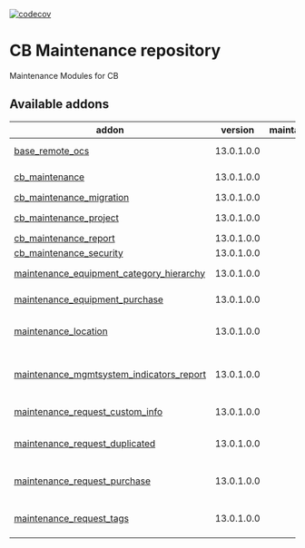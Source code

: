 [![codecov](https://codecov.io/gh/tegin/cb-maintenance/branch/13.0/graph/badge.svg)](https://codecov.io/gh/tegin/cb-maintenance)

<!-- /!\ do not modify above this line -->

# CB Maintenance repository

Maintenance Modules for CB

<!-- /!\ do not modify below this line -->

<!-- prettier-ignore-start -->

[//]: # (addons)

Available addons
----------------
addon | version | maintainers | summary
--- | --- | --- | ---
[base_remote_ocs](base_remote_ocs/) | 13.0.1.0.0 |  | Use remote and link to OCS
[cb_maintenance](cb_maintenance/) | 13.0.1.0.0 |  | CB maintenance base
[cb_maintenance_migration](cb_maintenance_migration/) | 13.0.1.0.0 |  | Migration info
[cb_maintenance_project](cb_maintenance_project/) | 13.0.1.0.0 |  | Expedientes de Mantenimiento
[cb_maintenance_report](cb_maintenance_report/) | 13.0.1.0.0 |  | Maintenance Reports
[cb_maintenance_security](cb_maintenance_security/) | 13.0.1.0.0 |  | Security
[maintenance_equipment_category_hierarchy](maintenance_equipment_category_hierarchy/) | 13.0.1.0.0 |  | Equipment Categories Hierarchy
[maintenance_equipment_purchase](maintenance_equipment_purchase/) | 13.0.1.0.0 |  | Buy equipments properly
[maintenance_location](maintenance_location/) | 13.0.1.0.0 |  | Define a location system for maintenance
[maintenance_mgmtsystem_indicators_report](maintenance_mgmtsystem_indicators_report/) | 13.0.1.0.0 |  | This addon enables to relate a mgmgtsystem to maintenance_request
[maintenance_request_custom_info](maintenance_request_custom_info/) | 13.0.1.0.0 |  | Maintenance Request Custom Info
[maintenance_request_duplicated](maintenance_request_duplicated/) | 13.0.1.0.0 |  | This module allows you to manage duplicated requests
[maintenance_request_purchase](maintenance_request_purchase/) | 13.0.1.0.0 |  | Allows you to link PO with maintenance requests
[maintenance_request_tags](maintenance_request_tags/) | 13.0.1.0.0 |  | Adds tags to Maintenance Requests

[//]: # (end addons)

<!-- prettier-ignore-end -->
